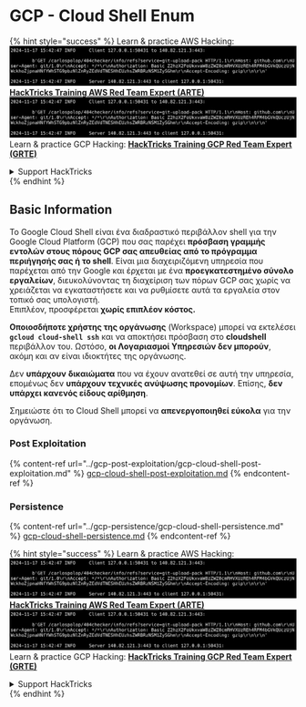 # GCP - Cloud Shell Enum

{% hint style="success" %}
Learn & practice AWS Hacking:<img src="../../../.gitbook/assets/image (1).png" alt="" data-size="line">[**HackTricks Training AWS Red Team Expert (ARTE)**](https://training.hacktricks.xyz/courses/arte)<img src="../../../.gitbook/assets/image (1).png" alt="" data-size="line">\
Learn & practice GCP Hacking: <img src="../../../.gitbook/assets/image (2).png" alt="" data-size="line">[**HackTricks Training GCP Red Team Expert (GRTE)**<img src="../../../.gitbook/assets/image (2).png" alt="" data-size="line">](https://training.hacktricks.xyz/courses/grte)

<details>

<summary>Support HackTricks</summary>

* Check the [**subscription plans**](https://github.com/sponsors/carlospolop)!
* **Join the** 💬 [**Discord group**](https://discord.gg/hRep4RUj7f) or the [**telegram group**](https://t.me/peass) or **follow** us on **Twitter** 🐦 [**@hacktricks\_live**](https://twitter.com/hacktricks\_live)**.**
* **Share hacking tricks by submitting PRs to the** [**HackTricks**](https://github.com/carlospolop/hacktricks) and [**HackTricks Cloud**](https://github.com/carlospolop/hacktricks-cloud) github repos.

</details>
{% endhint %}

## Basic Information

Το Google Cloud Shell είναι ένα διαδραστικό περιβάλλον shell για την Google Cloud Platform (GCP) που σας παρέχει **πρόσβαση γραμμής εντολών στους πόρους GCP σας απευθείας από το πρόγραμμα περιήγησής σας ή το shell**. Είναι μια διαχειριζόμενη υπηρεσία που παρέχεται από την Google και έρχεται με ένα **προεγκατεστημένο σύνολο εργαλείων**, διευκολύνοντας τη διαχείριση των πόρων GCP σας χωρίς να χρειάζεται να εγκαταστήσετε και να ρυθμίσετε αυτά τα εργαλεία στον τοπικό σας υπολογιστή.\
Επιπλέον, προσφέρεται **χωρίς επιπλέον κόστος.**

**Οποιοσδήποτε χρήστης της οργάνωσης** (Workspace) μπορεί να εκτελέσει **`gcloud cloud-shell ssh`** και να αποκτήσει πρόσβαση στο **cloudshell** περιβάλλον του. Ωστόσο, **οι Λογαριασμοί Υπηρεσιών δεν μπορούν**, ακόμη και αν είναι ιδιοκτήτες της οργάνωσης.

Δεν **υπάρχουν** **δικαιώματα** που να έχουν ανατεθεί σε αυτή την υπηρεσία, επομένως δεν **υπάρχουν τεχνικές ανύψωσης προνομίων**. Επίσης, **δεν υπάρχει κανενός είδους αρίθμηση**.

Σημειώστε ότι το Cloud Shell μπορεί να **απενεργοποιηθεί εύκολα** για την οργάνωση.

### Post Exploitation

{% content-ref url="../gcp-post-exploitation/gcp-cloud-shell-post-exploitation.md" %}
[gcp-cloud-shell-post-exploitation.md](../gcp-post-exploitation/gcp-cloud-shell-post-exploitation.md)
{% endcontent-ref %}

### Persistence

{% content-ref url="../gcp-persistence/gcp-cloud-shell-persistence.md" %}
[gcp-cloud-shell-persistence.md](../gcp-persistence/gcp-cloud-shell-persistence.md)
{% endcontent-ref %}

{% hint style="success" %}
Learn & practice AWS Hacking:<img src="../../../.gitbook/assets/image (1).png" alt="" data-size="line">[**HackTricks Training AWS Red Team Expert (ARTE)**](https://training.hacktricks.xyz/courses/arte)<img src="../../../.gitbook/assets/image (1).png" alt="" data-size="line">\
Learn & practice GCP Hacking: <img src="../../../.gitbook/assets/image (2).png" alt="" data-size="line">[**HackTricks Training GCP Red Team Expert (GRTE)**<img src="../../../.gitbook/assets/image (2).png" alt="" data-size="line">](https://training.hacktricks.xyz/courses/grte)

<details>

<summary>Support HackTricks</summary>

* Check the [**subscription plans**](https://github.com/sponsors/carlospolop)!
* **Join the** 💬 [**Discord group**](https://discord.gg/hRep4RUj7f) or the [**telegram group**](https://t.me/peass) or **follow** us on **Twitter** 🐦 [**@hacktricks\_live**](https://twitter.com/hacktricks\_live)**.**
* **Share hacking tricks by submitting PRs to the** [**HackTricks**](https://github.com/carlospolop/hacktricks) and [**HackTricks Cloud**](https://github.com/carlospolop/hacktricks-cloud) github repos.

</details>
{% endhint %}
